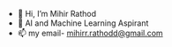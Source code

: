 - 👋 Hi, I’m Mihir Rathod
- 🌱 AI and Machine Learning Aspirant
- 📫 my email- mihirr.rathodd@gmail.com

<!---
mihir-rathod/mihir-rathod is a ✨ special ✨ repository because its `README.md` (this file) appears on your GitHub profile.
You can click the Preview link to take a look at your changes.
--->

